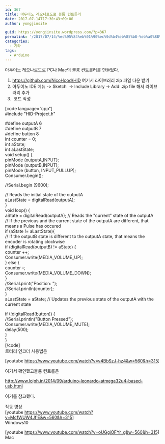 ```yaml
---
id: 367
title: 아두이노 레오나르도로 볼륨 컨트롤러
date: 2017-07-14T17:30:43+09:00
author: yongjinsite

guid: https://yongjinsite.wordpress.com/?p=367
permalink: '/2017/07/14/%ec%95%84%eb%91%90%ec%9d%b4%eb%85%b8-%eb%a0%88%ec%98%a4%eb%82%98%eb%a5%b4%eb%8f%84%eb%a1%9c-%eb%b3%bc%eb%a5%a8-%ec%bb%a8%ed%8a%b8%eb%a1%a4%eb%9f%ac/'
categories:
  - 기타
tags:
  - Arduino
---
```

아두이노 레오나르도로 PC나 Mac의 볼륨 컨트롤러를 만들었다.

  1. https://github.com/NicoHood/HID 여기서 라이브러리 zip 파일 다운 받기
  2. 아두이노 IDE 메뉴 -> Sketch  -> Include Library -> Add .zip file 해서 라이브러리 추가
  3.  코드 작성

[code language=&#8221;cpp&#8221;]  
#include "HID-Project.h"

#define outputA 6  
#define outputB 7  
#define button 8  
int counter = 0;  
int aState;  
int aLastState;  
void setup() {  
pinMode (outputA,INPUT);  
pinMode (outputB,INPUT);  
pinMode (button, INPUT_PULLUP);  
Consumer.begin();

//Serial.begin (9600);

// Reads the initial state of the outputA  
aLastState = digitalRead(outputA);  
}  
void loop() {  
aState = digitalRead(outputA); // Reads the "current" state of the outputA  
// If the previous and the current state of the outputA are different, that means a Pulse has occured  
if (aState != aLastState){  
// If the outputB state is different to the outputA state, that means the encoder is rotating clockwise  
if (digitalRead(outputB) != aState) {  
counter ++;  
Consumer.write(MEDIA\_VOLUME\_UP);  
} else {  
counter &#8211;;  
Consumer.write(MEDIA\_VOLUME\_DOWN);  
}  
//Serial.print("Position: ");  
//Serial.println(counter);  
}  
aLastState = aState; // Updates the previous state of the outputA with the current state

if (!digitalRead(button)) {  
//Serial.println("Button Pressed");  
Consumer.write(MEDIA\_VOLUME\_MUTE);  
delay(500);  
}  
}  
[/code]  
로터리 인코더 사용법은

[youtube https://www.youtube.com/watch?v=v4BbSzJ-hz4&w=560&h=315]

여기서 확인했고볼륨 컨트롤은

http://www.loiph.in/2014/09/arduino-leonardo-atmega32u4-based-usb.html

여기를 참고했다.

작동 영상  
[youtube https://www.youtube.com/watch?v=McfWUW4JflE&w=560&h=315]  
Windows10

[youtube https://www.youtube.com/watch?v=oUGgiOFYr_g&w=560&h=315]  
Mac